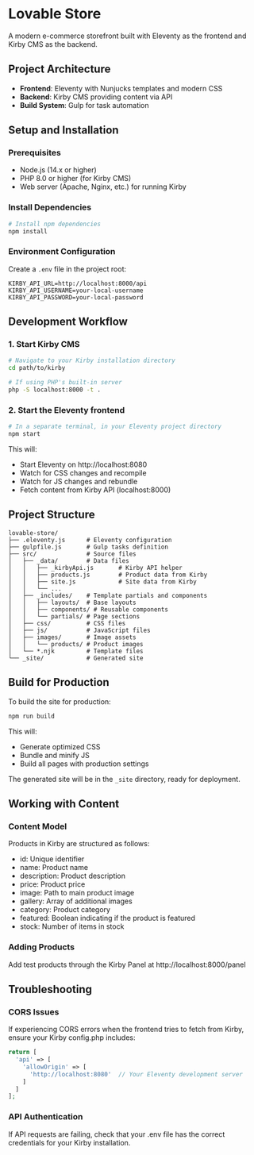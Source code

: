 # Lovable Store

A modern e-commerce storefront built with Eleventy as the frontend and Kirby CMS as the backend.

## Project Architecture

- **Frontend**: Eleventy with Nunjucks templates and modern CSS
- **Backend**: Kirby CMS providing content via API
- **Build System**: Gulp for task automation

## Setup and Installation

### Prerequisites

- Node.js (14.x or higher)
- PHP 8.0 or higher (for Kirby CMS)
- Web server (Apache, Nginx, etc.) for running Kirby

### Install Dependencies

```bash
# Install npm dependencies
npm install
```

### Environment Configuration

Create a `.env` file in the project root:

```
KIRBY_API_URL=http://localhost:8000/api
KIRBY_API_USERNAME=your-local-username
KIRBY_API_PASSWORD=your-local-password
```

## Development Workflow

### 1. Start Kirby CMS

```bash
# Navigate to your Kirby installation directory
cd path/to/kirby

# If using PHP's built-in server
php -S localhost:8000 -t .
```

### 2. Start the Eleventy frontend

```bash
# In a separate terminal, in your Eleventy project directory
npm start
```

This will:
- Start Eleventy on http://localhost:8080
- Watch for CSS changes and recompile
- Watch for JS changes and rebundle
- Fetch content from Kirby API (localhost:8000)

## Project Structure

```
lovable-store/
├── .eleventy.js      # Eleventy configuration
├── gulpfile.js       # Gulp tasks definition
├── src/              # Source files
│   ├── _data/        # Data files
│   │   ├── _kirbyApi.js       # Kirby API helper
│   │   ├── products.js        # Product data from Kirby
│   │   ├── site.js            # Site data from Kirby
│   │   └── ...
│   ├── _includes/    # Template partials and components
│   │   ├── layouts/  # Base layouts
│   │   ├── components/ # Reusable components
│   │   └── partials/ # Page sections
│   ├── css/          # CSS files
│   ├── js/           # JavaScript files
│   ├── images/       # Image assets
│   │   └── products/ # Product images
│   └── *.njk         # Template files
└── _site/            # Generated site
```

## Build for Production

To build the site for production:

```bash
npm run build
```

This will:
- Generate optimized CSS
- Bundle and minify JS
- Build all pages with production settings

The generated site will be in the `_site` directory, ready for deployment.

## Working with Content

### Content Model

Products in Kirby are structured as follows:
- id: Unique identifier
- name: Product name
- description: Product description
- price: Product price
- image: Path to main product image
- gallery: Array of additional images
- category: Product category
- featured: Boolean indicating if the product is featured
- stock: Number of items in stock

### Adding Products

Add test products through the Kirby Panel at http://localhost:8000/panel

## Troubleshooting

### CORS Issues

If experiencing CORS errors when the frontend tries to fetch from Kirby, ensure your Kirby config.php includes:

```php
return [
  'api' => [
    'allowOrigin' => [
      'http://localhost:8080'  // Your Eleventy development server
    ]
  ]
];
```

### API Authentication

If API requests are failing, check that your .env file has the correct credentials for your Kirby installation.